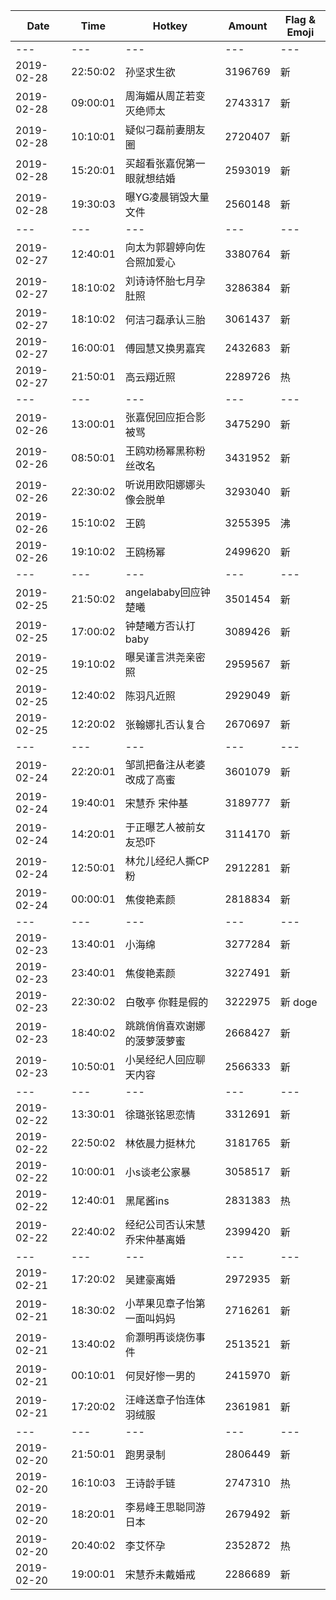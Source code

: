 Date | Time | Hotkey | Amount | Flag & Emoji 
--- | --- | --- | --- | ---
--- | --- | --- | --- | ---
2019-02-28|22:50:02|孙坚求生欲|3196769|新 
2019-02-28|09:00:01|周海媚从周芷若变灭绝师太|2743317|新 
2019-02-28|10:10:01|疑似刁磊前妻朋友圈|2720407|新 
2019-02-28|15:20:01|买超看张嘉倪第一眼就想结婚|2593019|新 
2019-02-28|19:30:03|曝YG凌晨销毁大量文件|2560148|新 
--- | --- | --- | --- | ---
2019-02-27|12:40:01|向太为郭碧婷向佐合照加爱心|3380764|新 
2019-02-27|18:10:02|刘诗诗怀胎七月孕肚照|3286384|新 
2019-02-27|18:10:02|何洁刁磊承认三胎|3061437|新 
2019-02-27|16:00:01|傅园慧又换男嘉宾|2432683|新 
2019-02-27|21:50:01|高云翔近照|2289726|热 
--- | --- | --- | --- | ---
2019-02-26|13:00:01|张嘉倪回应拒合影被骂|3475290|新 
2019-02-26|08:50:01|王鸥劝杨幂黑称粉丝改名|3431952|新 
2019-02-26|22:30:02|听说用欧阳娜娜头像会脱单|3293040|新 
2019-02-26|15:10:02|王鸥|3255395|沸 
2019-02-26|19:10:02|王鸥杨幂|2499620|新 
--- | --- | --- | --- | ---
2019-02-25|21:50:02|angelababy回应钟楚曦|3501454|新 
2019-02-25|17:00:02|钟楚曦方否认打baby|3089426|新 
2019-02-25|19:10:02|曝吴谨言洪尧亲密照|2959567|新 
2019-02-25|12:40:02|陈羽凡近照|2929049|新 
2019-02-25|12:20:02|张翰娜扎否认复合|2670697|新 
--- | --- | --- | --- | ---
2019-02-24|22:20:01|邹凯把备注从老婆改成了高蜜|3601079|新 
2019-02-24|19:40:01|宋慧乔 宋仲基|3189777|新 
2019-02-24|14:20:01|于正曝艺人被前女友恐吓|3114170|新 
2019-02-24|12:50:01|林允儿经纪人撕CP粉|2912281|新 
2019-02-24|00:00:01|焦俊艳素颜|2818834|新 
--- | --- | --- | --- | ---
2019-02-23|13:40:01|小海绵|3277284|新 
2019-02-23|23:40:01|焦俊艳素颜|3227491|新 
2019-02-23|22:30:02|白敬亭 你鞋是假的 |3222975|新 doge
2019-02-23|18:40:02|跳跳俏俏喜欢谢娜的菠萝菠萝蜜|2668427|新 
2019-02-23|10:50:01|小吴经纪人回应聊天内容|2566333|新 
--- | --- | --- | --- | ---
2019-02-22|13:30:01|徐璐张铭恩恋情|3312691|新 
2019-02-22|22:50:02|林依晨力挺林允|3181765|新 
2019-02-22|10:00:01|小s谈老公家暴|3058517|新 
2019-02-22|12:40:01|黑尾酱ins|2831383|热 
2019-02-22|22:40:02|经纪公司否认宋慧乔宋仲基离婚|2399420|新 
--- | --- | --- | --- | ---
2019-02-21|17:20:02|吴建豪离婚|2972935|新 
2019-02-21|18:30:02|小苹果见章子怡第一面叫妈妈|2716261|新 
2019-02-21|13:40:02|俞灏明再谈烧伤事件|2513521|新 
2019-02-21|00:10:01|何炅好惨一男的|2415970|新 
2019-02-21|17:20:02|汪峰送章子怡连体羽绒服|2361981|新 
--- | --- | --- | --- | ---
2019-02-20|21:50:01|跑男录制|2806449|新 
2019-02-20|16:10:03|王诗龄手链|2747310|热 
2019-02-20|18:20:01|李易峰王思聪同游日本|2679492|新 
2019-02-20|20:40:02|李艾怀孕|2352872|热 
2019-02-20|19:00:01|宋慧乔未戴婚戒|2286689|新 
